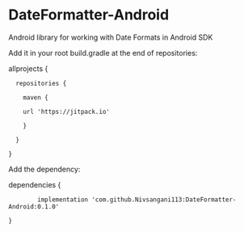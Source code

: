 # DateFormatter-Android
Android library for working with Date Formats in Android SDK

Add it in your root build.gradle at the end of repositories:


  allprojects {
  
      repositories {
      
        maven {
        
        url 'https://jitpack.io'
        
        }
        
      }
      
    }
  
 Add the dependency:
 
   dependencies {
   
            implementation 'com.github.Nivsangani113:DateFormatter-Android:0.1.0'
            
    }

